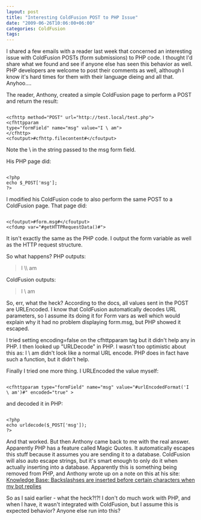 ```yaml
---
layout: post
title: "Interesting ColdFusion POST to PHP Issue"
date: "2009-06-26T10:06:00+06:00"
categories: ColdFusion 
tags: 
---
```


I shared a few emails with a reader last week that concerned an interesting issue with ColdFusion POSTs (form submissions) to PHP code. I thought I'd share what we found and see if anyone else has seen this behavior as well. PHP developers are welcome to post their comments as well, although I know it's hard times for them with their language dieing and all that. Anyhoo....


The reader, Anthony, created a simple ColdFusion page to perform a POST and return the result:
<!--more-->
<code>
&lt;cfhttp method="POST" url="http://test.local/test.php"&gt;
&lt;cfhttpparam
type="formField" name="msg" value="I \ am"&gt;
&lt;/cfhttp&gt;
&lt;cfoutput&gt;#cfhttp.filecontent#&lt;/cfoutput&gt;
</code>

Note the \ in the string passed to the msg form field.

His PHP page did:

<code>
&lt;?php
echo $_POST['msg'];
?&gt;
</code>

I modified his ColdFusion code to also perform the same POST to a ColdFusion page. That page did:

<code>
&lt;cfoutput&gt;#form.msg#&lt;/cfoutput&gt;
&lt;cfdump var="#getHTTPRequestData()#"&gt;</code>

It isn't exactly the same as the PHP code. I output the form variable as well as the HTTP request structure.

So what happens? PHP outputs:

<blockquote><p>
I \\ am
</p></blockquote>

ColdFusion outputs:

<blockquote><p>
I \ am
</p></blockquote>

So, err, what the heck? According to the docs, all values sent in the POST are URLEncoded. I know that ColdFusion automatically decodes URL parameters, so I assume its doing it for Form vars as well which would explain why it had no problem displaying form.msg, but PHP showed it escaped. 

I tried setting encoding=false on the cfhttpparam tag but it didn't help any in PHP. I then looked up "URLDecode" in PHP. I wasn't too optimistic about this as: I \\ am didn't look like a normal URL encode. PHP does in fact have such a function, but it didn't help.

Finally I tried one more thing. I URLEncoded the value myself:

<code>
&lt;cfhttpparam type="formField" name="msg" value="#urlEncodedFormat('I
\ am')#" encoded="true" &gt;
</code>

and decoded it in PHP:

<code>
&lt;?php
echo urldecode($_POST['msg']);
?&gt;
</code>

And that worked. But then Anthony came back to me with the real answer. Apparently PHP has a feature called Magic Quotes. It automatically escapes this stuff because it assumes you are sending it to a database. ColdFusion will also auto escape strings, but it's smart enough to only do it when actually inserting into a database. Apparently this is something being removed from PHP, and Anthony wrote up on a note on this at his site: <a href="http://imified.tenderapp.com/faqs/building-imified-bots/backslashses-are-inserted-before-certain-characters-when-my-bot-replies">Knowledge Base: Backslashses are inserted before certain characters when my bot replies</a>

So as I said earlier - what the heck?!?! I don't do much work with PHP, and when I have, it wasn't integrated with ColdFusion, but I assume this is expected behavior? Anyone else run into this?